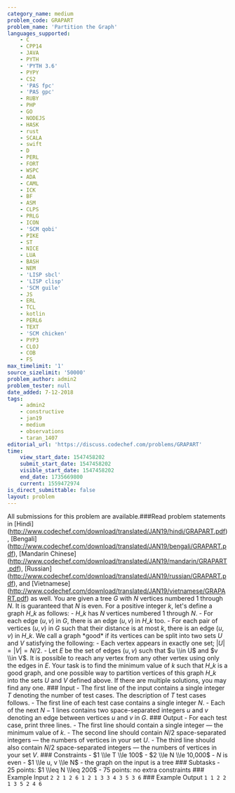 ```yaml
---
category_name: medium
problem_code: GRAPART
problem_name: 'Partition the Graph'
languages_supported:
    - C
    - CPP14
    - JAVA
    - PYTH
    - 'PYTH 3.6'
    - PYPY
    - CS2
    - 'PAS fpc'
    - 'PAS gpc'
    - RUBY
    - PHP
    - GO
    - NODEJS
    - HASK
    - rust
    - SCALA
    - swift
    - D
    - PERL
    - FORT
    - WSPC
    - ADA
    - CAML
    - ICK
    - BF
    - ASM
    - CLPS
    - PRLG
    - ICON
    - 'SCM qobi'
    - PIKE
    - ST
    - NICE
    - LUA
    - BASH
    - NEM
    - 'LISP sbcl'
    - 'LISP clisp'
    - 'SCM guile'
    - JS
    - ERL
    - TCL
    - kotlin
    - PERL6
    - TEXT
    - 'SCM chicken'
    - PYP3
    - CLOJ
    - COB
    - FS
max_timelimit: '1'
source_sizelimit: '50000'
problem_author: admin2
problem_tester: null
date_added: 7-12-2018
tags:
    - admin2
    - constructive
    - jan19
    - medium
    - observations
    - taran_1407
editorial_url: 'https://discuss.codechef.com/problems/GRAPART'
time:
    view_start_date: 1547458202
    submit_start_date: 1547458202
    visible_start_date: 1547458202
    end_date: 1735669800
    current: 1559472974
is_direct_submittable: false
layout: problem
---
```

All submissions for this problem are available.\###Read problem statements in \[Hindi\](http://www.codechef.com/download/translated/JAN19/hindi/GRAPART.pdf), \[Bengali\](http://www.codechef.com/download/translated/JAN19/bengali/GRAPART.pdf), \[Mandarin Chinese\](http://www.codechef.com/download/translated/JAN19/mandarin/GRAPART.pdf), \[Russian\](http://www.codechef.com/download/translated/JAN19/russian/GRAPART.pdf), and \[Vietnamese\](http://www.codechef.com/download/translated/JAN19/vietnamese/GRAPART.pdf) as well. You are given a tree $G$ with $N$ vertices numbered $1$ through $N$. It is guaranteed that $N$ is even. For a positive integer $k$, let's define a graph $H\_k$ as follows: - $H\_k$ has $N$ vertices numbered $1$ through $N$. - For each edge $(u, v)$ in $G$, there is an edge $(u, v)$ in $H\_k$ too. - For each pair of vertices $(u, v)$ in $G$ such that their distance is at most $k$, there is an edge $(u, v)$ in $H\_k$. We call a graph \*good\* if its vertices can be split into two sets $U$ and $V$ satisfying the following: - Each vertex appears in exactly one set; $|U| = |V| = N/2$. - Let $E$ be the set of edges $(u, v)$ such that $u \\in U$ and $v \\in V$. It is possible to reach any vertex from any other vertex using only the edges in $E$. Your task is to find the minimum value of $k$ such that $H\_k$ is a good graph, and one possible way to partition vertices of this graph $H\_k$ into the sets $U$ and $V$ defined above. If there are multiple solutions, you may find any one. ### Input - The first line of the input contains a single integer $T$ denoting the number of test cases. The description of $T$ test cases follows. - The first line of each test case contains a single integer $N$. - Each of the next $N-1$ lines contains two space-separated integers $u$ and $v$ denoting an edge between vertices $u$ and $v$ in $G$. ### Output - For each test case, print three lines. - The first line should contain a single integer — the minimum value of $k$. - The second line should contain $N/2$ space-separated integers — the numbers of vertices in your set $U$. - The third line should also contain $N/2$ space-separated integers — the numbers of vertices in your set $V$. ### Constraints - $1 \\le T \\le 100$ - $2 \\le N \\le 10,000$ - $N$ is even - $1 \\le u, v \\le N$ - the graph on the input is a tree ### Subtasks - 25 points: $1 \\leq N \\leq 200$ - 75 points: no extra constraints ### Example Input ``` 2 2 1 2 6 1 2 1 3 3 4 3 5 3 6 ``` ### Example Output ``` 1 1 2 2 1 3 5 2 4 6 ```
